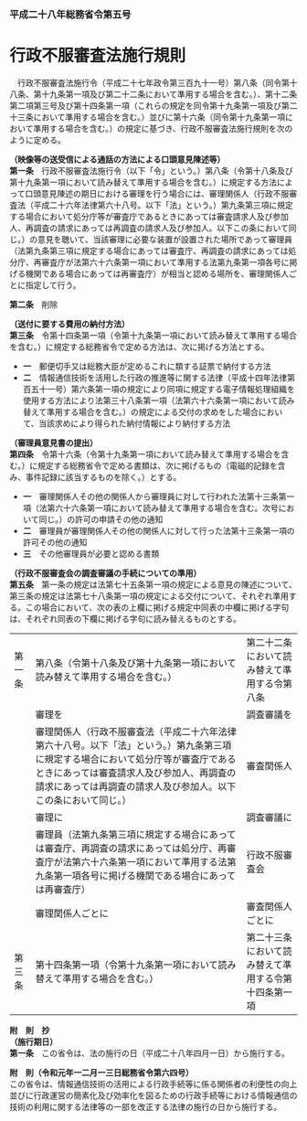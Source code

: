 ### 平成二十八年総務省令第五号  
# 行政不服審査法施行規則  
　行政不服審査法施行令（平成二十七年政令第三百九十一号）第八条（同令第十八条、第十九条第一項及び第二十二条において準用する場合を含む。）、第十二条第二項第三号及び第十四条第一項（これらの規定を同令第十九条第一項及び第二十三条において準用する場合を含む。）並びに第十六条（同令第十九条第一項において準用する場合を含む。）の規定に基づき、行政不服審査法施行規則を次のように定める。  
  
**（映像等の送受信による通話の方法による口頭意見陳述等）**  
**第一条**　行政不服審査法施行令（以下「令」という。）第八条（令第十八条及び第十九条第一項において読み替えて準用する場合を含む。）に規定する方法によって口頭意見陳述の期日における審理を行う場合には、審理関係人（行政不服審査法（平成二十六年法律第六十八号。以下「法」という。）第九条第三項に規定する場合において処分庁等が審査庁であるときにあっては審査請求人及び参加人、再調査の請求にあっては再調査の請求人及び参加人。以下この条において同じ。）の意見を聴いて、当該審理に必要な装置が設置された場所であって審理員（法第九条第三項に規定する場合にあっては審査庁、再調査の請求にあっては処分庁、再審査庁が法第六十六条第一項において準用する法第九条第一項各号に掲げる機関である場合にあっては再審査庁）が相当と認める場所を、審理関係人ごとに指定して行う。  
  
**第二条**　削除  
  
**（送付に要する費用の納付方法）**  
**第三条**　令第十四条第一項（令第十九条第一項において読み替えて準用する場合を含む。）に規定する総務省令で定める方法は、次に掲げる方法とする。  
* **一**　郵便切手又は総務大臣が定めるこれに類する証票で納付する方法  
* **二**　情報通信技術を活用した行政の推進等に関する法律（平成十四年法律第百五十一号）第六条第一項の規定により同項に規定する電子情報処理組織を使用する方法により法第三十八条第一項（法第六十六条第一項において読み替えて準用する場合を含む。）の規定による交付の求めをした場合において、当該求めにより得られた納付情報により納付する方法  
  
**（審理員意見書の提出）**  
**第四条**　令第十六条（令第十九条第一項において読み替えて準用する場合を含む。）に規定する総務省令で定める書類は、次に掲げるもの（電磁的記録を含み、事件記録に該当するものを除く。）とする。  
* **一**　審理関係人その他の関係人から審理員に対して行われた法第十三条第一項（法第六十六条第一項において読み替えて準用する場合を含む。次号において同じ。）の許可の申請その他の通知  
* **二**　審理員が審理関係人その他の関係人に対して行った法第十三条第一項の許可その他の通知  
* **三**　その他審理員が必要と認める書類  
  
**（行政不服審査会の調査審議の手続についての準用）**  
**第五条**　第一条の規定は法第七十五条第一項の規定による意見の陳述について、第三条の規定は法第七十八条第一項の規定による交付について、それぞれ準用する。この場合において、次の表の上欄に掲げる規定中同表の中欄に掲げる字句は、それぞれ同表の下欄に掲げる字句に読み替えるものとする。  

||||  
| --- | --- | --- |  
|第一条|第八条（令第十八条及び第十九条第一項において読み替えて準用する場合を含む。）|第二十二条において読み替えて準用する令第八条|  
||審理を|調査審議を|  
||審理関係人（行政不服審査法（平成二十六年法律第六十八号。以下「法」という。）第九条第三項に規定する場合において処分庁等が審査庁であるときにあっては審査請求人及び参加人、再調査の請求にあっては再調査の請求人及び参加人。以下この条において同じ。）|審査関係人|  
||審理に|調査審議に|  
||審理員（法第九条第三項に規定する場合にあっては審査庁、再調査の請求にあっては処分庁、再審査庁が法第六十六条第一項において準用する法第九条第一項各号に掲げる機関である場合にあっては再審査庁）|行政不服審査会|  
||審理関係人ごとに|審査関係人ごとに|  
|第三条|第十四条第一項（令第十九条第一項において読み替えて準用する場合を含む。）|第二十三条において読み替えて準用する令第十四条第一項|  
  
  
**附　則　抄**  
**（施行期日）**  
**第一条**　この省令は、法の施行の日（平成二十八年四月一日）から施行する。  
  
**附　則（令和元年一二月一三日総務省令第六四号）**  
この省令は、情報通信技術の活用による行政手続等に係る関係者の利便性の向上並びに行政運営の簡素化及び効率化を図るための行政手続等における情報通信の技術の利用に関する法律等の一部を改正する法律の施行の日から施行する。  
  
